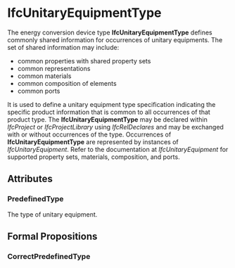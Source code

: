 # IfcUnitaryEquipmentType

The energy conversion device type **IfcUnitaryEquipmentType** defines commonly shared information for occurrences of unitary equipments. The set of shared information may include:

* common properties with shared property sets
* common representations
* common materials
* common composition of elements
* common ports

It is used to define a unitary equipment type specification indicating the specific product information that is common to all occurrences of that product type. The **IfcUnitaryEquipmentType** may be declared within _IfcProject_ or _IfcProjectLibrary_ using _IfcRelDeclares_ and may be exchanged with or without occurrences of the type. Occurrences of **IfcUnitaryEquipmentType** are represented by instances of _IfcUnitaryEquipment_. Refer to the documentation at _IfcUnitaryEquipment_ for supported property sets, materials, composition, and ports.

## Attributes

### PredefinedType
The type of unitary equipment.

## Formal Propositions

### CorrectPredefinedType

